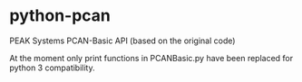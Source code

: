 # python-pcan
PEAK Systems PCAN-Basic API (based on the original code)


At the moment only print functions in PCANBasic.py have been replaced for python 3 compatibility.


